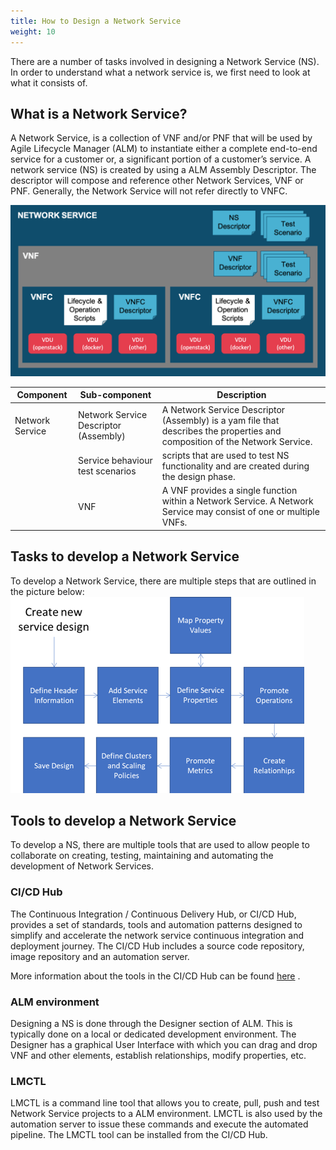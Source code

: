 ```yaml
---
title: How to Design a Network Service
weight: 10
---
```


There are a number of tasks involved in designing a Network Service (NS). In order to understand what a network service is, we first need to look at what it consists of. 

## What is a Network Service?

A Network Service, is a collection of VNF and/or PNF that will be used by Agile Lifecycle Manager (ALM) to instantiate either a complete end-to-end service for a customer or, a significant portion of a customer’s service.  A network service (NS) is created by using a ALM Assembly Descriptor. The descriptor will compose and reference other Network Services, VNF or PNF. Generally, the Network Service will not refer directly to VNFC.


![Anatomy of a NS](/images/user-guides/network-service-design/how-to-design-a-network-service/anatomy.png "Anatomy of a NS")

Component | Sub-component | Description
 --- | ---| --- 
Network Service | Network Service Descriptor (Assembly) | A Network Service Descriptor (Assembly) is a yam file that describes the properties and composition of the Network Service. 
    | Service behaviour test scenarios| scripts that are used to test NS functionality and are created during the design phase.
    | VNF | A VNF provides a single function within a Network Service. A Network Service may consist of one or multiple VNFs.
    

## Tasks to develop a Network Service
To develop a Network Service, there are multiple steps that are outlined in the picture below:
![Steps to develop a VNF](/images/user-guides/network-service-design/how-to-design-a-network-service/service-design-process.png "Steps to develop a VNF")


## Tools to develop a Network Service
To develop a NS, there are multiple tools that are used to allow people to collaborate on creating, testing, maintaining and automating the development of Network Services.

### CI/CD Hub
The Continuous Integration / Continuous Delivery Hub, or CI/CD Hub, provides a set of standards, tools and automation patterns designed to simplify and accelerate the network service continuous integration and deployment journey. The CI/CD Hub includes a source code repository, image repository and an automation server.

More information about the tools in the CI/CD Hub can be found [here](/user-guides/cicd/introduction) .

### ALM environment
Designing a NS is done through the Designer section of ALM. This is typically done on a local or dedicated development environment. The Designer has a graphical User Interface with which you can drag and drop VNF and other elements, establish relationships, modify properties, etc.

### LMCTL
LMCTL is a command line tool that allows you to create, pull, push and test Network Service projects to a ALM environment. LMCTL is also used by the automation server to issue these commands and execute the automated pipeline. The LMCTL tool can be installed from the CI/CD Hub.







